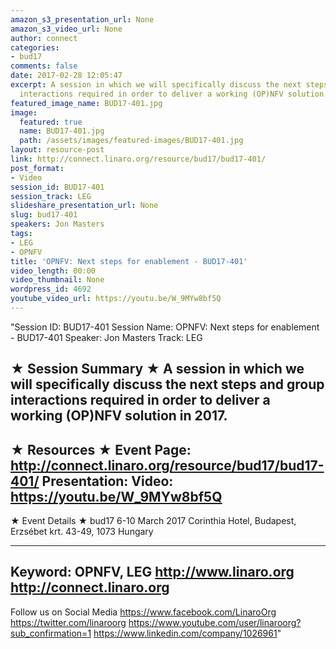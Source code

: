 ```yaml
---
amazon_s3_presentation_url: None
amazon_s3_video_url: None
author: connect
categories:
- bud17
comments: false
date: 2017-02-28 12:05:47
excerpt: A session in which we will specifically discuss the next steps and group
  interactions required in order to deliver a working (OP)NFV solution in 2017.
featured_image_name: BUD17-401.jpg
image:
  featured: true
  name: BUD17-401.jpg
  path: /assets/images/featured-images/BUD17-401.jpg
layout: resource-post
link: http://connect.linaro.org/resource/bud17/bud17-401/
post_format:
- Video
session_id: BUD17-401
session_track: LEG
slideshare_presentation_url: None
slug: bud17-401
speakers: Jon Masters
tags:
- LEG
- OPNFV
title: 'OPNFV: Next steps for enablement - BUD17-401'
video_length: 00:00
video_thumbnail: None
wordpress_id: 4692
youtube_video_url: https://youtu.be/W_9MYw8bf5Q
---
```


"Session ID: BUD17-401
Session Name: OPNFV: Next steps for enablement - BUD17-401
Speaker: Jon Masters
Track: LEG


★ Session Summary ★
A session in which we will specifically discuss the next steps and group interactions required in order to deliver a working (OP)NFV solution in 2017.
---------------------------------------------------
★ Resources ★
Event Page: http://connect.linaro.org/resource/bud17/bud17-401/
Presentation: 
Video: https://youtu.be/W_9MYw8bf5Q
 ---------------------------------------------------

★ Event Details ★
bud17
6-10 March 2017
Corinthia Hotel, Budapest,
Erzsébet krt. 43-49,
1073 Hungary

---------------------------------------------------
Keyword: OPNFV, LEG
http://www.linaro.org
http://connect.linaro.org
---------------------------------------------------
Follow us on Social Media
https://www.facebook.com/LinaroOrg
https://twitter.com/linaroorg
https://www.youtube.com/user/linaroorg?sub_confirmation=1
https://www.linkedin.com/company/1026961"
